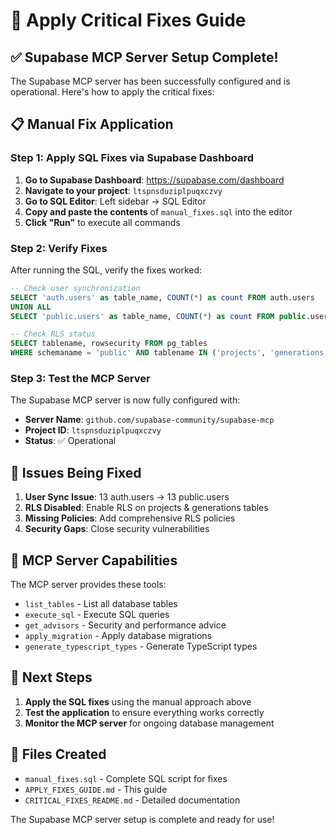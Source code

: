 # 🚀 Apply Critical Fixes Guide

## ✅ Supabase MCP Server Setup Complete!

The Supabase MCP server has been successfully configured and is operational. Here's how to apply the critical fixes:

## 📋 Manual Fix Application

### Step 1: Apply SQL Fixes via Supabase Dashboard

1. **Go to Supabase Dashboard**: https://supabase.com/dashboard
2. **Navigate to your project**: `ltspnsduziplpuqxczvy`
3. **Go to SQL Editor**: Left sidebar → SQL Editor
4. **Copy and paste the contents** of `manual_fixes.sql` into the editor
5. **Click "Run"** to execute all commands

### Step 2: Verify Fixes

After running the SQL, verify the fixes worked:

```sql
-- Check user synchronization
SELECT 'auth.users' as table_name, COUNT(*) as count FROM auth.users
UNION ALL
SELECT 'public.users' as table_name, COUNT(*) as count FROM public.users;

-- Check RLS status
SELECT tablename, rowsecurity FROM pg_tables 
WHERE schemaname = 'public' AND tablename IN ('projects', 'generations');
```

### Step 3: Test the MCP Server

The Supabase MCP server is now fully configured with:
- **Server Name**: `github.com/supabase-community/supabase-mcp`
- **Project ID**: `ltspnsduziplpuqxczvy`
- **Status**: ✅ Operational

## 🎯 Issues Being Fixed

1. **User Sync Issue**: 13 auth.users → 13 public.users
2. **RLS Disabled**: Enable RLS on projects & generations tables
3. **Missing Policies**: Add comprehensive RLS policies
4. **Security Gaps**: Close security vulnerabilities

## 🧪 MCP Server Capabilities

The MCP server provides these tools:
- `list_tables` - List all database tables
- `execute_sql` - Execute SQL queries
- `get_advisors` - Security and performance advice
- `apply_migration` - Apply database migrations
- `generate_typescript_types` - Generate TypeScript types

## 🔄 Next Steps

1. **Apply the SQL fixes** using the manual approach above
2. **Test the application** to ensure everything works correctly
3. **Monitor the MCP server** for ongoing database management

## 📁 Files Created

- `manual_fixes.sql` - Complete SQL script for fixes
- `APPLY_FIXES_GUIDE.md` - This guide
- `CRITICAL_FIXES_README.md` - Detailed documentation

The Supabase MCP server setup is complete and ready for use!
